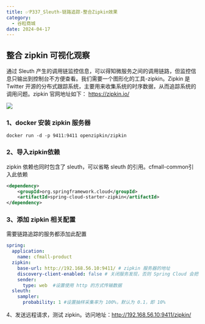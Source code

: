 ```yaml
---
title: ✅P337_Sleuth-链路追踪-整合Zipkin效果
category:
  - 谷粒商城
date: 2024-04-17
---
```


<!-- more -->

## 整合 zipkin 可视化观察

通过 Sleuth 产生的调用链监控信息，可以得知微服务之间的调用链路，但监控信息只输出到控制台不方便查看。我们需要一个图形化的工具-zipkin。Zipkin 是 Twitter 开源的分布式跟踪系统，主要用来收集系统的时序数据，从而追踪系统的调用问题。zipkin 官网地址如下：
https://zipkin.io/

![](https://studyimages.oss-cn-beijing.aliyuncs.com/img/NetWork/202403/cc8bbb4645020903.png)

### 1、docker 安装 zipkin 服务器

```
docker run -d -p 9411:9411 openzipkin/zipkin
```

### 2、导入zipkin依赖

zipkin 依赖也同时包含了 sleuth，可以省略 sleuth 的引用。cfmall-common引入此依赖

```xml
<dependency>
	<groupId>org.springframework.cloud</groupId>
	<artifactId>spring-cloud-starter-zipkin</artifactId>
</dependency>
```

### 3、添加 zipkin 相关配置

需要链路追踪的服务都添加此配置

```yaml
spring:
  application:
    name: cfmall-product
  zipkin:
    base-url: http://192.168.56.10:9411/ # zipkin 服务器的地址
    discovery-client-enabled: false # 关闭服务发现，否则 Spring Cloud 会把 zipkin 的 url 当做服务名称
    sender:
      type: web  #设置使用 http 的方式传输数据
  sleuth:
    sampler:
      probability: 1 #设置抽样采集率为 100%，默认为 0.1，即 10%
```

4、发送远程请求，测试 zipkin。访问地址：http://192.168.56.10:9411/zipkin/

